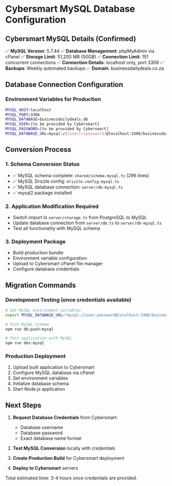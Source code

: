 # Cybersmart MySQL Database Configuration

## Cybersmart MySQL Details (Confirmed)

✅ **MySQL Version**: 5.7.44
✅ **Database Management**: phpMyAdmin via cPanel
✅ **Storage Limit**: 51,200 MB (50GB)
✅ **Connection Limit**: 151 concurrent connections
✅ **Connection Details**: localhost only, port 3306
✅ **Backups**: Weekly automated backups
✅ **Domain**: businessdailydeals.co.za

## Database Connection Configuration

### Environment Variables for Production
```bash
MYSQL_HOST=localhost
MYSQL_PORT=3306
MYSQL_DATABASE=businessdailydeals_db
MYSQL_USER=[to be provided by Cybersmart]
MYSQL_PASSWORD=[to be provided by Cybersmart]
MYSQL_DATABASE_URL=mysql://[user]:[password]@localhost:3306/businessdailydeals_db
```

## Conversion Process

### 1. Schema Conversion Status
- ✅ MySQL schema complete: `shared/schema.mysql.ts` (296 lines)
- ✅ MySQL Drizzle config: `drizzle.config.mysql.ts`
- ✅ MySQL database connection: `server/db-mysql.ts`
- ✅ mysql2 package installed

### 2. Application Modification Required
- Switch import in `server/storage.ts` from PostgreSQL to MySQL
- Update database connection from `server/db.ts` to `server/db-mysql.ts`
- Test all functionality with MySQL schema

### 3. Deployment Package
- Build production bundle
- Environment variable configuration
- Upload to Cybersmart cPanel file manager
- Configure database credentials

## Migration Commands

### Development Testing (once credentials available)
```bash
# Set MySQL environment variables
export MYSQL_DATABASE_URL="mysql://user:password@localhost:3306/businessdailydeals_db"

# Push MySQL schema
npm run db:push:mysql

# Test application with MySQL
npm run dev:mysql
```

### Production Deployment
1. Upload built application to Cybersmart
2. Configure MySQL database via cPanel
3. Set environment variables
4. Initialize database schema
5. Start Node.js application

## Next Steps

1. **Request Database Credentials** from Cybersmart:
   - Database username
   - Database password
   - Exact database name format

2. **Test MySQL Conversion** locally with credentials

3. **Create Production Build** for Cybersmart deployment

4. **Deploy to Cybersmart** servers

Total estimated time: 3-4 hours once credentials are provided.